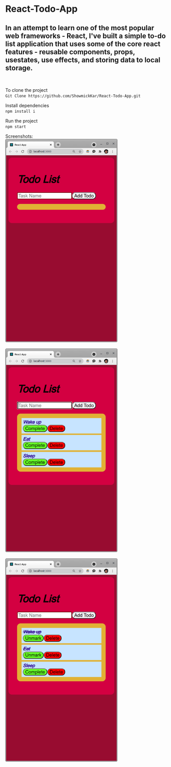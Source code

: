 # React-Todo-App

## In an attempt to learn one of the most popular web frameworks - React, I've built a simple to-do list application that uses some of the core react features - reusable components, props, usestates, use effects, and storing data to local storage.

<br />

To clone the project<br>
``
    Git Clone https://github.com/ShowmickKar/React-Todo-App.git
``

Install dependencies<br>
``
npm install i
``

Run the project<br>
``
npm start
``

Screenshots:<br>
<img src="src/Assets/Images/ss1.png" alt="drawing" width="350"/>
<br />
<br />
<img src="src/Assets/Images/ss2.png" alt="drawing" width="350"/>
<br />
<br />
<img src="src/Assets/Images/ss3.png" alt="drawing" width="350"/>
